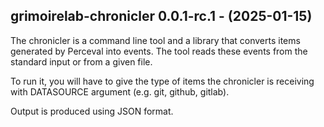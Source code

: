 ## grimoirelab-chronicler 0.0.1-rc.1 - (2025-01-15)

The chronicler is a command line tool and a library that converts items
generated by Perceval into events. The tool reads these events from the
standard input or from a given file.

To run it, you will have to give the type of items the chronicler is
receiving with DATASOURCE argument (e.g. git, github, gitlab).

Output is produced using JSON format.
